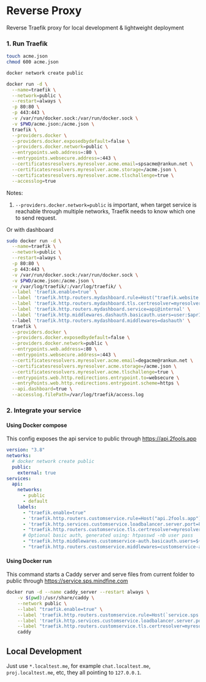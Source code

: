 # Reverse Proxy

Reverse Traefik proxy for local development & lightweight deployment

### 1. Run Traefik

```bash
touch acme.json
chmod 600 acme.json

docker network create public

docker run -d \
  --name=traefik \
  --network=public \
  --restart=always \
  -p 80:80 \
  -p 443:443 \
  -v /var/run/docker.sock:/var/run/docker.sock \
  -v $PWD/acme.json:/acme.json \
  traefik \
  --providers.docker \
  --providers.docker.exposedbydefault=false \
  --providers.docker.network=public \
  --entrypoints.web.address=:80 \
  --entrypoints.websecure.address=:443 \
  --certificatesresolvers.myresolver.acme.email=spsacme@rankun.net \
  --certificatesresolvers.myresolver.acme.storage=/acme.json \
  --certificatesresolvers.myresolver.acme.tlschallenge=true \
  --accesslog=true
```

Notes:

1. `--providers.docker.network=public` is important, when target service is reachable through multiple networks, Traefik needs to know which one to send request.

Or with dashboard

```bash
sudo docker run -d \
  --name=traefik \
  --network=public \
  --restart=always \
  -p 80:80 \
  -p 443:443 \
  -v /var/run/docker.sock:/var/run/docker.sock \
  -v $PWD/acme.json:/acme.json \
  -v /var/log/traefik/:/var/log/traefik/ \
  --label 'traefik.enable=true' \
  --label 'traefik.http.routers.mydashboard.rule=Host("traefik.website.com")' \
  --label 'traefik.http.routers.mydashboard.tls.certresolver=myresolver' \
  --label 'traefik.http.routers.mydashboard.service=api@internal' \
  --label 'traefik.http.middlewares.dashauth.basicauth.users=user:$apr1$sdsdf' \ # generated using htpasswd -nb user pass
  --label 'traefik.http.routers.mydashboard.middlewares=dashauth' \
  traefik \
  --providers.docker \
  --providers.docker.exposedbydefault=false \
  --providers.docker.network=public \
  --entrypoints.web.address=:80 \
  --entrypoints.websecure.address=:443 \
  --certificatesresolvers.myresolver.acme.email=degacme@rankun.net \
  --certificatesresolvers.myresolver.acme.storage=/acme.json \
  --certificatesresolvers.myresolver.acme.tlschallenge=true \
  --entrypoints.web.http.redirections.entrypoint.to=websecure \
  --entryPoints.web.http.redirections.entrypoint.scheme=https \
  --api.dashboard=true \
  --accesslog.filePath=/var/log/traefik/access.log
```

### 2. Integrate your service

#### Using Docker compose

This config exposes the api service to public through https://api.2fools.app

```yaml
version: "3.8"
networks:
  # docker network create public
  public:
    external: true
services:
  api:
    networks:
      - public
      - default
    labels:
      - "traefik.enable=true"
      - 'traefik.http.routers.customservice.rule=Host("api.2fools.app")'
      - 'traefik.http.services.customservice.loadbalancer.server.port=8000'
      - "traefik.http.routers.customservice.tls.certresolver=myresolver"
      # Optional basic auth, generated using: htpasswd -nb user pass
      - "traefik.http.middlewares.customservice-auth.basicauth.users=${HTPASSWD_NB_USER_PASS}"
      - "traefik.http.routers.customservice.middlewares=customservice-auth"

```

#### Using Docker run

This command starts a Caddy server and serve files from current folder to public through https://service.sps.mindfine.com

```bash
docker run -d --name caddy_server --restart always \
    -v $(pwd):/usr/share/caddy \
    --network public \
    --label "traefik.enable=true" \
    --label 'traefik.http.routers.customservice.rule=Host(`service.sps.mindfine.com`)' \
    --label 'traefik.http.services.customservice.loadbalancer.server.port=80' \
    --label "traefik.http.routers.customservice.tls.certresolver=myresolver" \
    caddy
```

## Local Development

Just use `*.localtest.me`, for example `chat.localtest.me`, `proj.localtest.me`, etc, they all pointing to `127.0.0.1`.
